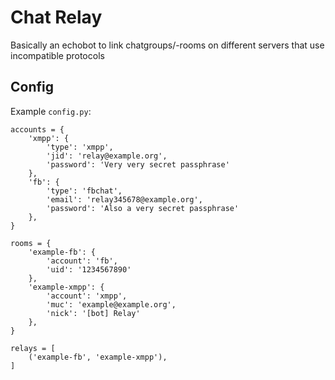 Chat Relay
==========

Basically an echobot to link chatgroups/-rooms on different servers that use
incompatible protocols


Config
------

Example `config.py`:

```
accounts = {
    'xmpp': {
        'type': 'xmpp',
        'jid': 'relay@example.org',
        'password': 'Very very secret passphrase'
    },
    'fb': {
        'type': 'fbchat',
        'email': 'relay345678@example.org',
        'password': 'Also a very secret passphrase'
    },
}

rooms = {
    'example-fb': {
        'account': 'fb',
        'uid': '1234567890'
    },
    'example-xmpp': {
        'account': 'xmpp',
        'muc': 'example@example.org',
        'nick': '[bot] Relay'
    },
}

relays = [
    ('example-fb', 'example-xmpp'),
]
```
